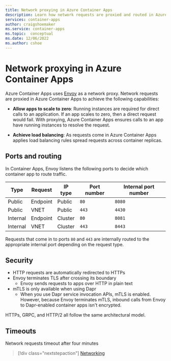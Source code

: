 ```yaml
---
title: Network proxying in Azure Container Apps 
description: Learn how network requests are proxied and routed in Azure Container Apps.
services: container-apps
author: craigshoemaker
ms.service: container-apps
ms.topic:  conceptual
ms.date: 12/06/2022
ms.author: cshoe
---
```


# Network proxying in Azure Container Apps

Azure Container Apps uses [Envoy](https://www.envoyproxy.io/) as a network proxy. Network requests are proxied in Azure Container Apps to achieve the following capabilities:

- **Allow apps to scale to zero**: Running instances are required for direct calls to an application. If an app scales to zero, then a direct request would fail. With proxying, Azure Container Apps ensures calls to an app have running instances to resolve the request.

- **Achieve load balancing**: As requests come in Azure Container Apps applies load balancing rules spread requests across container replicas.

## Ports and routing

In Container Apps, Envoy listens the following ports to decide which container app to route traffic.

| Type | Request | IP type | Port number | Internal port number |
|--|--|--|--|--|
| Public | Endpoint | Public | `80` | `8080` |
| Public | VNET | Public | `443` | `4430` |
| Internal | Endpoint | Cluster | `80` | `8081` |
| Internal | VNET | Cluster | `443` | `8443` |

Requests that come in to ports `80` and `443` are internally routed to the appropriate internal port depending on the request type.

## Security

- HTTP requests are automatically redirected to HTTPs
- Envoy terminates TLS after crossing its boundary
    - Envoy sends requests to apps over HTTP in plain text
- mTLS is only available when using Dapr
    - When you use Dapr service invocation APIs, mTLS is enabled. However, because Envoy terminates mTLS, inbound calls from Envoy to Dapr-enabled container apps isn't encrypted.

HTTPs, GRPC, and HTTP/2 all follow the same architectural model.

## Timeouts

Network requests timeout after four minutes

> [!div class="nextstepaction"]
> [Networking](networking.md)

